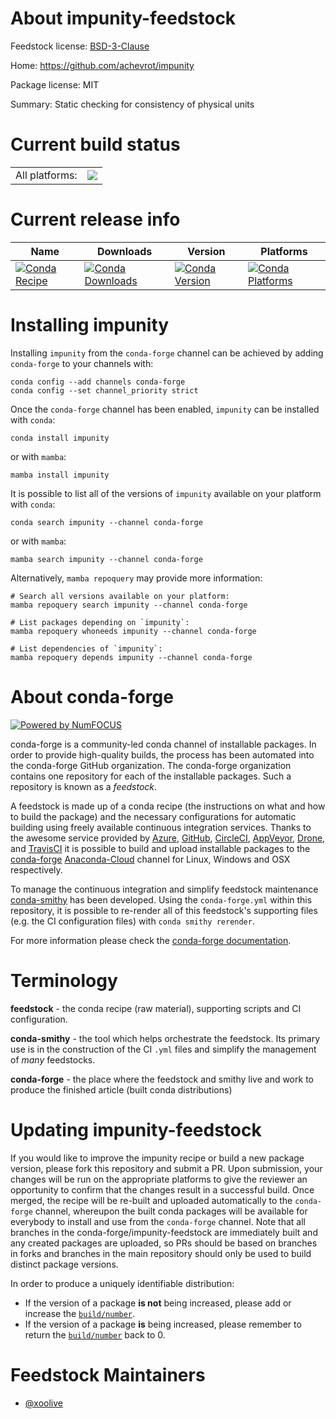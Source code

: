 About impunity-feedstock
========================

Feedstock license: [BSD-3-Clause](https://github.com/conda-forge/impunity-feedstock/blob/main/LICENSE.txt)

Home: https://github.com/achevrot/impunity

Package license: MIT

Summary: Static checking for consistency of physical units

Current build status
====================


<table><tr><td>All platforms:</td>
    <td>
      <a href="https://dev.azure.com/conda-forge/feedstock-builds/_build/latest?definitionId=20018&branchName=main">
        <img src="https://dev.azure.com/conda-forge/feedstock-builds/_apis/build/status/impunity-feedstock?branchName=main">
      </a>
    </td>
  </tr>
</table>

Current release info
====================

| Name | Downloads | Version | Platforms |
| --- | --- | --- | --- |
| [![Conda Recipe](https://img.shields.io/badge/recipe-impunity-green.svg)](https://anaconda.org/conda-forge/impunity) | [![Conda Downloads](https://img.shields.io/conda/dn/conda-forge/impunity.svg)](https://anaconda.org/conda-forge/impunity) | [![Conda Version](https://img.shields.io/conda/vn/conda-forge/impunity.svg)](https://anaconda.org/conda-forge/impunity) | [![Conda Platforms](https://img.shields.io/conda/pn/conda-forge/impunity.svg)](https://anaconda.org/conda-forge/impunity) |

Installing impunity
===================

Installing `impunity` from the `conda-forge` channel can be achieved by adding `conda-forge` to your channels with:

```
conda config --add channels conda-forge
conda config --set channel_priority strict
```

Once the `conda-forge` channel has been enabled, `impunity` can be installed with `conda`:

```
conda install impunity
```

or with `mamba`:

```
mamba install impunity
```

It is possible to list all of the versions of `impunity` available on your platform with `conda`:

```
conda search impunity --channel conda-forge
```

or with `mamba`:

```
mamba search impunity --channel conda-forge
```

Alternatively, `mamba repoquery` may provide more information:

```
# Search all versions available on your platform:
mamba repoquery search impunity --channel conda-forge

# List packages depending on `impunity`:
mamba repoquery whoneeds impunity --channel conda-forge

# List dependencies of `impunity`:
mamba repoquery depends impunity --channel conda-forge
```


About conda-forge
=================

[![Powered by
NumFOCUS](https://img.shields.io/badge/powered%20by-NumFOCUS-orange.svg?style=flat&colorA=E1523D&colorB=007D8A)](https://numfocus.org)

conda-forge is a community-led conda channel of installable packages.
In order to provide high-quality builds, the process has been automated into the
conda-forge GitHub organization. The conda-forge organization contains one repository
for each of the installable packages. Such a repository is known as a *feedstock*.

A feedstock is made up of a conda recipe (the instructions on what and how to build
the package) and the necessary configurations for automatic building using freely
available continuous integration services. Thanks to the awesome service provided by
[Azure](https://azure.microsoft.com/en-us/services/devops/), [GitHub](https://github.com/),
[CircleCI](https://circleci.com/), [AppVeyor](https://www.appveyor.com/),
[Drone](https://cloud.drone.io/welcome), and [TravisCI](https://travis-ci.com/)
it is possible to build and upload installable packages to the
[conda-forge](https://anaconda.org/conda-forge) [Anaconda-Cloud](https://anaconda.org/)
channel for Linux, Windows and OSX respectively.

To manage the continuous integration and simplify feedstock maintenance
[conda-smithy](https://github.com/conda-forge/conda-smithy) has been developed.
Using the ``conda-forge.yml`` within this repository, it is possible to re-render all of
this feedstock's supporting files (e.g. the CI configuration files) with ``conda smithy rerender``.

For more information please check the [conda-forge documentation](https://conda-forge.org/docs/).

Terminology
===========

**feedstock** - the conda recipe (raw material), supporting scripts and CI configuration.

**conda-smithy** - the tool which helps orchestrate the feedstock.
                   Its primary use is in the construction of the CI ``.yml`` files
                   and simplify the management of *many* feedstocks.

**conda-forge** - the place where the feedstock and smithy live and work to
                  produce the finished article (built conda distributions)


Updating impunity-feedstock
===========================

If you would like to improve the impunity recipe or build a new
package version, please fork this repository and submit a PR. Upon submission,
your changes will be run on the appropriate platforms to give the reviewer an
opportunity to confirm that the changes result in a successful build. Once
merged, the recipe will be re-built and uploaded automatically to the
`conda-forge` channel, whereupon the built conda packages will be available for
everybody to install and use from the `conda-forge` channel.
Note that all branches in the conda-forge/impunity-feedstock are
immediately built and any created packages are uploaded, so PRs should be based
on branches in forks and branches in the main repository should only be used to
build distinct package versions.

In order to produce a uniquely identifiable distribution:
 * If the version of a package **is not** being increased, please add or increase
   the [``build/number``](https://docs.conda.io/projects/conda-build/en/latest/resources/define-metadata.html#build-number-and-string).
 * If the version of a package **is** being increased, please remember to return
   the [``build/number``](https://docs.conda.io/projects/conda-build/en/latest/resources/define-metadata.html#build-number-and-string)
   back to 0.

Feedstock Maintainers
=====================

* [@xoolive](https://github.com/xoolive/)

